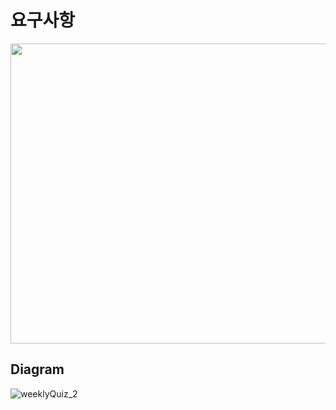 # 요구사항
<img src="https://github.com/emitlight/weeklyQuiz02/assets/128894133/6b1bb497-71eb-4e8c-bcfa-6428ded128e6" width="550" height="480">

## Diagram
![weeklyQuiz_2](https://github.com/emitlight/toyProject-01/assets/128894133/a4ce8df2-f7f3-45b7-a80d-99d58e3be63b)
